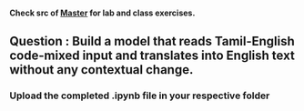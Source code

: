 #### Check src of [Master](../Kaavya/src) for lab and class exercises.

## Question : Build a model that reads Tamil-English code-mixed input and translates into English text without any contextual change.

### Upload the completed .ipynb file in your respective folder

